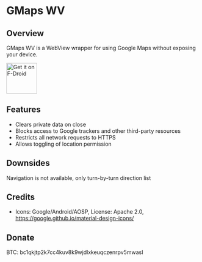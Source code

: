 GMaps WV
========

Overview
--------
GMaps WV is a WebView wrapper for using Google Maps without exposing your device.

[<img src="https://fdroid.gitlab.io/artwork/badge/get-it-on.png"
     alt="Get it on F-Droid"
     height="80">](https://f-droid.org/packages/us.spotco.maps/)

Features
--------
- Clears private data on close
- Blocks access to Google trackers and other third-party resources
- Restricts all network requests to HTTPS
- Allows toggling of location permission

Downsides
---------
Navigation is not available, only turn-by-turn direction list

Credits
-------
- Icons: Google/Android/AOSP, License: Apache 2.0, https://google.github.io/material-design-icons/

Donate
-------
BTC: bc1qkjtp2k7cc4kuv8k9wjdlxkeuqczenrpv5mwasl

